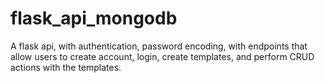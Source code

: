 # flask_api_mongodb
A flask api, with authentication, password encoding, with endpoints that allow users to create account, login, create templates, and perform CRUD actions with the templates.
